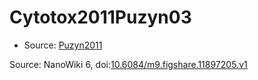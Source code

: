 <a name="material" />

# Cytotox2011Puzyn03
<script type="application/ld+json">
  {
    "@context": "https://schema.org/",
    "@type": "ChemicalSubstance",
    "@id": "https://egonw.github.io/nanowiki/nanowiki4.html#material",
    "http://purl.org/dc/terms/conformsTo":
      {
        "@type": "CreativeWork",
        "@id": "https://bioschemas.org/profiles/ChemicalSubstance/0.4-RELEASE/"
      },
    "identfier": "4",
    "name": "Cytotox2011Puzyn03",
    "url": "https://egonw.github.io/nanowiki/nanowiki4.html#material",
    "sameAs": "http://127.0.0.1/mediawiki/index.php/Special:URIResolver/Cytotox2011Puzyn03"
  }
</script>


* Source: [Puzyn2011](articlePuzyn2011.md)


Source: NanoWiki 6, doi:[10.6084/m9.figshare.11897205.v1](https://doi.org/10.6084/m9.figshare.11897205.v1)
